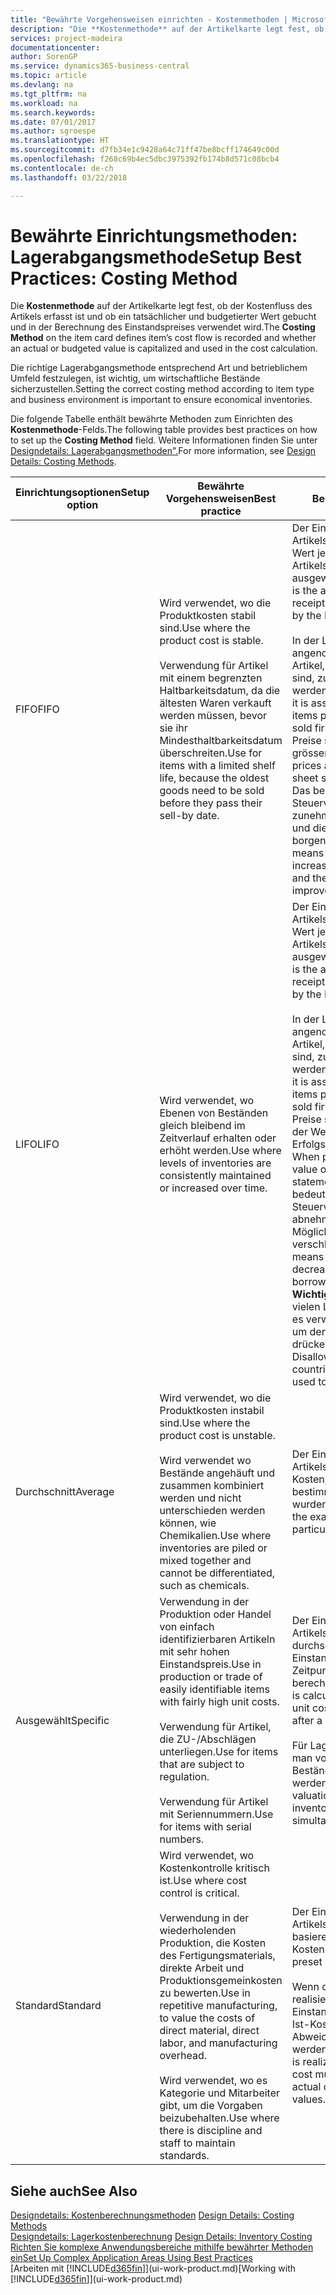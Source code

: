 ```yaml
---
title: "Bewährte Vorgehensweisen einrichten - Kostenmethoden | Microsoft Docs"
description: "Die **Kostenmethode** auf der Artikelkarte legt fest, ob der Kostenfluss des Artikels erfasst ist und ob ein tatsächlicher und budgetierter Wert gebucht und in der Berechnung des Einstandspreises verwendet wird."
services: project-madeira
documentationcenter: 
author: SorenGP
ms.service: dynamics365-business-central
ms.topic: article
ms.devlang: na
ms.tgt_pltfrm: na
ms.workload: na
ms.search.keywords: 
ms.date: 07/01/2017
ms.author: sgroespe
ms.translationtype: HT
ms.sourcegitcommit: d7fb34e1c9428a64c71ff47be8bcff174649c00d
ms.openlocfilehash: f268c69b4ec5dbc3975392fb174b8d571c08bcb4
ms.contentlocale: de-ch
ms.lasthandoff: 03/22/2018

---
```

# <a name="setup-best-practices-costing-method"></a><span data-ttu-id="43202-103">Bewährte Einrichtungsmethoden: Lagerabgangsmethode</span><span class="sxs-lookup"><span data-stu-id="43202-103">Setup Best Practices: Costing Method</span></span>
<span data-ttu-id="43202-104">Die **Kostenmethode** auf der Artikelkarte legt fest, ob der Kostenfluss des Artikels erfasst ist und ob ein tatsächlicher und budgetierter Wert gebucht und in der Berechnung des Einstandspreises verwendet wird.</span><span class="sxs-lookup"><span data-stu-id="43202-104">The **Costing Method** on the item card defines item’s cost flow is recorded and whether an actual or budgeted value is capitalized and used in the cost calculation.</span></span>  

 <span data-ttu-id="43202-105">Die richtige Lagerabgangsmethode entsprechend Art und betrieblichem Umfeld festzulegen, ist wichtig, um wirtschaftliche Bestände sicherzustellen.</span><span class="sxs-lookup"><span data-stu-id="43202-105">Setting the correct costing method according to item type and business environment is important to ensure economical inventories.</span></span>  

 <span data-ttu-id="43202-106">Die folgende Tabelle enthält bewährte Methoden zum Einrichten des **Kostenmethode**-Felds.</span><span class="sxs-lookup"><span data-stu-id="43202-106">The following table provides best practices on how to set up the **Costing Method** field.</span></span> <span data-ttu-id="43202-107">Weitere Informationen finden Sie unter [Designdetails: Lagerabgangsmethoden".](design-details-costing-methods.md)</span><span class="sxs-lookup"><span data-stu-id="43202-107">For more information, see [Design Details: Costing Methods](design-details-costing-methods.md).</span></span>  

|<span data-ttu-id="43202-108">Einrichtungsoptionen</span><span class="sxs-lookup"><span data-stu-id="43202-108">Setup option</span></span>|<span data-ttu-id="43202-109">Bewährte Vorgehensweisen</span><span class="sxs-lookup"><span data-stu-id="43202-109">Best practice</span></span>|<span data-ttu-id="43202-110">Bemerkung</span><span class="sxs-lookup"><span data-stu-id="43202-110">Comment</span></span>|  
|------------------|-------------------|-------------|  
|<span data-ttu-id="43202-111">FIFO</span><span class="sxs-lookup"><span data-stu-id="43202-111">FIFO</span></span>|<span data-ttu-id="43202-112">Wird verwendet, wo die Produktkosten stabil sind.</span><span class="sxs-lookup"><span data-stu-id="43202-112">Use where the product cost is stable.</span></span><br /><br /> <span data-ttu-id="43202-113">Verwendung für Artikel mit einem begrenzten Haltbarkeitsdatum, da die ältesten Waren verkauft werden müssen, bevor sie ihr Mindesthaltbarkeitsdatum überschreiten.</span><span class="sxs-lookup"><span data-stu-id="43202-113">Use for items with a limited shelf life, because the oldest goods need to be sold before they pass their sell-by date.</span></span>|<span data-ttu-id="43202-114">Der Einstandspreis eines Artikels ist der tatsächliche Wert jedes Eingangs des Artikels, nach der FIFO-Regel ausgewählt.</span><span class="sxs-lookup"><span data-stu-id="43202-114">An item’s unit cost is the actual value of any receipt of the item, selected by the FIFO rule.</span></span><br /><br /> <span data-ttu-id="43202-115">In der Lagerbewertung wird angenommen, dass die ersten Artikel, die im Lager platziert sind, zuerst verkauft werden.</span><span class="sxs-lookup"><span data-stu-id="43202-115">In inventory valuation, it is assumed that the first items placed in inventory are sold first.</span></span> <span data-ttu-id="43202-116">**Hinweis:**  Wenn Preise steigen, zeigt die Bilanz grösseren Wert.</span><span class="sxs-lookup"><span data-stu-id="43202-116">**Note:**  When prices are rising, the balance sheet shows greater value.</span></span> <span data-ttu-id="43202-117">Das bedeutet, dass Steuerverbindlichkeiten zunehmen, aber die Bonität und die Möglichkeit, Kasse zu borgen verbessert sich.</span><span class="sxs-lookup"><span data-stu-id="43202-117">This means that tax liabilities increase, but credit scores and the ability to borrow cash improve.</span></span>|  
|<span data-ttu-id="43202-118">LIFO</span><span class="sxs-lookup"><span data-stu-id="43202-118">LIFO</span></span>|<span data-ttu-id="43202-119">Wird verwendet, wo Ebenen von Beständen gleich bleibend im Zeitverlauf erhalten oder erhöht werden.</span><span class="sxs-lookup"><span data-stu-id="43202-119">Use where levels of inventories are consistently maintained or increased over time.</span></span>|<span data-ttu-id="43202-120">Der Einstandspreis eines Artikels ist der tatsächliche Wert jedes Eingangs des Artikels, nach der LIFO-Regel ausgewählt.</span><span class="sxs-lookup"><span data-stu-id="43202-120">An item’s unit cost is the actual value of any receipt of the item, selected by the LIFO rule.</span></span><br /><br /> <span data-ttu-id="43202-121">In der Lagerbewertung wird angenommen, dass die letzten Artikel, die im Lager platziert sind, zuerst verkauft werden.</span><span class="sxs-lookup"><span data-stu-id="43202-121">In inventory valuation, it is assumed that the last items placed in inventory are sold first.</span></span> <span data-ttu-id="43202-122">**Hinweis:** Wenn Preise steigen, reduziert sich der Wert in den Erfolgsrechnungskonten.</span><span class="sxs-lookup"><span data-stu-id="43202-122">**Note:**  When prices are rising, the value on the income statement decreases.</span></span> <span data-ttu-id="43202-123">Das bedeutet, dass Steuerverbindlichkeiten abnehmen, aber die Möglichkeit, Kasse zu borgen verschlechtert sich.</span><span class="sxs-lookup"><span data-stu-id="43202-123">This means that tax liabilities decrease, but the ability to borrow cash deteriorates.</span></span> <span data-ttu-id="43202-124">**Wichtig:** Nicht zugelassen in vielen Ländern/Regionen, da es verwendet werden kann, um den Deckungsbeitrag zu drücken.</span><span class="sxs-lookup"><span data-stu-id="43202-124">**Important:**  Disallowed in many countries/regions, as it can be used to depress profit.</span></span>|  
|<span data-ttu-id="43202-125">Durchschnitt</span><span class="sxs-lookup"><span data-stu-id="43202-125">Average</span></span>|<span data-ttu-id="43202-126">Wird verwendet, wo die Produktkosten instabil sind.</span><span class="sxs-lookup"><span data-stu-id="43202-126">Use where the product cost is unstable.</span></span><br /><br /> <span data-ttu-id="43202-127">Wird verwendet wo Bestände angehäuft und zusammen kombiniert werden und nicht unterschieden werden können, wie Chemikalien.</span><span class="sxs-lookup"><span data-stu-id="43202-127">Use where inventories are piled or mixed together and cannot be differentiated, such as chemicals.</span></span>|<span data-ttu-id="43202-128">Der Einstandspreis eines Artikels sind die exakten Kosten, an denen die bestimmte Einheit empfangen wurden.</span><span class="sxs-lookup"><span data-stu-id="43202-128">An item’s unit cost is the exact cost at which the particular unit was received.</span></span>|  
|<span data-ttu-id="43202-129">Ausgewählt</span><span class="sxs-lookup"><span data-stu-id="43202-129">Specific</span></span>|<span data-ttu-id="43202-130">Verwendung in der Produktion oder Handel von einfach identifizierbaren Artikeln mit sehr hohen Einstandspreis.</span><span class="sxs-lookup"><span data-stu-id="43202-130">Use in production or trade of easily identifiable items with fairly high unit costs.</span></span><br /><br /> <span data-ttu-id="43202-131">Verwendung für Artikel, die ZU-/Abschlägen unterliegen.</span><span class="sxs-lookup"><span data-stu-id="43202-131">Use for items that are subject to regulation.</span></span><br /><br /> <span data-ttu-id="43202-132">Verwendung für Artikel mit Seriennummern.</span><span class="sxs-lookup"><span data-stu-id="43202-132">Use for items with serial numbers.</span></span>|<span data-ttu-id="43202-133">Der Einstandspreis eines Artikels wird, wie der durchschnittliche Einstandspreis, an jedem Zeitpunkt nach einem Kauf berechnet.</span><span class="sxs-lookup"><span data-stu-id="43202-133">An item’s unit cost is calculated as the average unit cost at each point in time after a purchase.</span></span><br /><br /> <span data-ttu-id="43202-134">Für Lagerbewertung setzt man voraus, dass alle Bestände gleichzeitig verkauft werden.</span><span class="sxs-lookup"><span data-stu-id="43202-134">For inventory valuation, it is assumes that all inventories are sold simultaneously.</span></span>|  
|<span data-ttu-id="43202-135">Standard</span><span class="sxs-lookup"><span data-stu-id="43202-135">Standard</span></span>|<span data-ttu-id="43202-136">Wird verwendet, wo Kostenkontrolle kritisch ist.</span><span class="sxs-lookup"><span data-stu-id="43202-136">Use where cost control is critical.</span></span><br /><br /> <span data-ttu-id="43202-137">Verwendung in der wiederholenden Produktion, die Kosten des Fertigungsmaterials, direkte Arbeit und Produktionsgemeinkosten zu bewerten.</span><span class="sxs-lookup"><span data-stu-id="43202-137">Use in repetitive manufacturing, to value the costs of direct material, direct labor, and manufacturing overhead.</span></span><br /><br /> <span data-ttu-id="43202-138">Wird verwendet, wo es Kategorie und Mitarbeiter gibt, um die Vorgaben beizubehalten.</span><span class="sxs-lookup"><span data-stu-id="43202-138">Use where there is discipline and staff to maintain standards.</span></span>|<span data-ttu-id="43202-139">Der Einstandspreis eines Artikels ist voreingestellt basierend auf vorkalkulierten Kosten.</span><span class="sxs-lookup"><span data-stu-id="43202-139">An item’s unit cost is preset based on estimated.</span></span><br /><br /> <span data-ttu-id="43202-140">Wenn die Ist-Kosten später realisiert werden, muss der Einstandspreis (fest) auf die Ist-Kosten durch Abweichungswerte reguliert werden.</span><span class="sxs-lookup"><span data-stu-id="43202-140">When the actual cost is realized later, the standard cost must be adjusted to the actual cost through variance values.</span></span>|  

## <a name="see-also"></a><span data-ttu-id="43202-141">Siehe auch</span><span class="sxs-lookup"><span data-stu-id="43202-141">See Also</span></span>  
 <span data-ttu-id="43202-142">[Designdetails: Kostenberechnungsmethoden](design-details-costing-methods.md) </span><span class="sxs-lookup"><span data-stu-id="43202-142">[Design Details: Costing Methods](design-details-costing-methods.md) </span></span>  
 <span data-ttu-id="43202-143">[Designdetails: Lagerkostenberechnung](design-details-inventory-costing.md) </span><span class="sxs-lookup"><span data-stu-id="43202-143">[Design Details: Inventory Costing](design-details-inventory-costing.md) </span></span>  
 [<span data-ttu-id="43202-144">Richten Sie komplexe Anwendungsbereiche mithilfe bewährter Methoden ein</span><span class="sxs-lookup"><span data-stu-id="43202-144">Set Up Complex Application Areas Using Best Practices</span></span>](set-up-complex-application-areas-using-best-practices.md)  
 <span data-ttu-id="43202-145">[Arbeiten mit [!INCLUDE[d365fin](includes/d365fin_md.md)]](ui-work-product.md)</span><span class="sxs-lookup"><span data-stu-id="43202-145">[Working with [!INCLUDE[d365fin](includes/d365fin_md.md)]](ui-work-product.md)</span></span>

